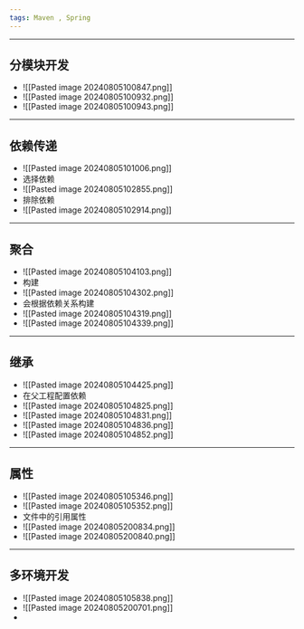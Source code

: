 ```yaml
---
tags: Maven , Spring
---
```


---

## 分模块开发

 - ![[Pasted image 20240805100847.png]]
 - ![[Pasted image 20240805100932.png]]
 - ![[Pasted image 20240805100943.png]]


---

## 依赖传递

 - ![[Pasted image 20240805101006.png]]
 - 选择依赖
 - ![[Pasted image 20240805102855.png]]
 - 排除依赖
 - ![[Pasted image 20240805102914.png]]

---

## 聚合

 - ![[Pasted image 20240805104103.png]]
 - 构建
 - ![[Pasted image 20240805104302.png]]
 - 会根据依赖关系构建
 - ![[Pasted image 20240805104319.png]]
 - ![[Pasted image 20240805104339.png]]

---

## 继承

 - ![[Pasted image 20240805104425.png]]
 - 在父工程配置依赖
 - ![[Pasted image 20240805104825.png]]
 - ![[Pasted image 20240805104831.png]]
 - ![[Pasted image 20240805104836.png]]
 - ![[Pasted image 20240805104852.png]]


---

## 属性

 - ![[Pasted image 20240805105346.png]]
 - ![[Pasted image 20240805105352.png]]
 - 文件中的引用属性
 - ![[Pasted image 20240805200834.png]]
 - ![[Pasted image 20240805200840.png]]

---

## 多环境开发

 - ![[Pasted image 20240805105838.png]]
 - ![[Pasted image 20240805200701.png]]
 - 